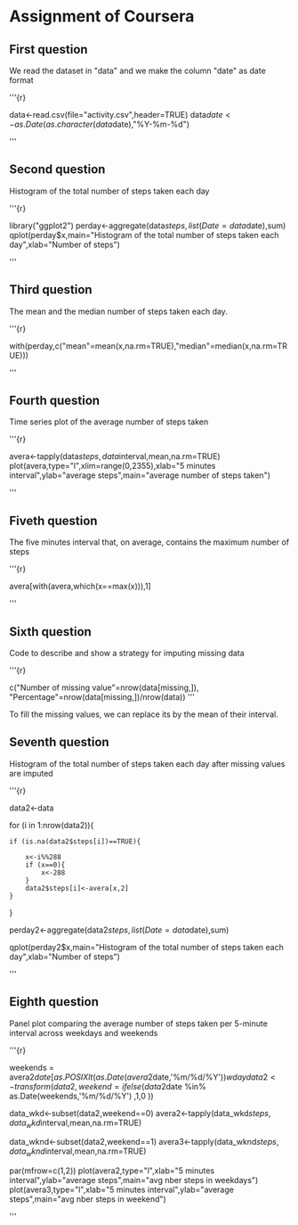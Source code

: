 # Assignment of Coursera

## First question

We read the dataset in "data" and we make the column "date" as date format

'''{r}

data<-read.csv(file="activity.csv",header=TRUE)
data$date<-as.Date(as.character(data$date),"%Y-%m-%d")

'''

## Second question

Histogram of the total number of steps taken each day

'''{r}

library("ggplot2")
perday<-aggregate(data$steps,list(Date=data$date),sum)
qplot(perday$x,main="Histogram of the total number of steps taken each day",xlab="Number of steps")

'''

## Third question

The mean and the median number of steps taken each day. 

'''{r}

with(perday,c("mean"=mean(x,na.rm=TRUE),"median"=median(x,na.rm=TRUE)))

'''

## Fourth question

Time series plot of the average number of steps taken

'''{r}

avera<-tapply(data$steps,data$interval,mean,na.rm=TRUE)
plot(avera,type="l",xlim=range(0,2355),xlab="5 minutes interval",ylab="average steps",main="average number of steps taken")

'''

## Fiveth question

The five minutes interval that, on average, contains the maximum number of steps

'''{r}
		
avera[with(avera,which(x==max(x))),1]

'''

## Sixth question

Code to describe and show a strategy for imputing missing data

'''{r}

c("Number of missing value"=nrow(data[missing,]), "Percentage"=nrow(data[missing,])/nrow(data))
'''

To fill the missing values, we can replace its by the mean of their interval.


## Seventh question

Histogram of the total number of steps taken each day after missing values are imputed

'''{r}

data2<-data

for (i in 1:nrow(data2)){
	
	if (is.na(data2$steps[i])==TRUE){
	
		x<-i%%288
		if (x==0){
			x<-288
		}
		data2$steps[i]<-avera[x,2]
	}
}

perday2<-aggregate(data2$steps,list(Date=data$date),sum)

qplot(perday2$x,main="Histogram of the total number of steps taken each day",xlab="Number of steps")


'''

## Eighth question

Panel plot comparing the average number of steps taken per 5-minute interval across weekdays and weekends

'''{r}


weekends = avera2$date[ as.POSIXlt(as.Date(avera2$date,'%m/%d/%Y'))$wday %in% c(0,6)]
data2<-transform(data2 ,weekend = ifelse(data2$date %in% as.Date(weekends,'%m/%d/%Y') ,1,0 ))

data_wkd<-subset(data2,weekend==0)
avera2<-tapply(data_wkd$steps,data_wkd$interval,mean,na.rm=TRUE)

data_wknd<-subset(data2,weekend==1)
avera3<-tapply(data_wknd$steps,data_wknd$interval,mean,na.rm=TRUE)

par(mfrow=c(1,2))
plot(avera2,type="l",xlab="5 minutes interval",ylab="average steps",main="avg nber steps in weekdays")
plot(avera3,type="l",xlab="5 minutes interval",ylab="average steps",main="avg nber steps in weekend")


'''




